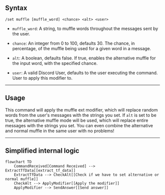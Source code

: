 ## Syntax
`/set muffle [muffle_word] <chance> <alt> <user>`

- `muffle_word`: A string, to muffle words throughout the messages sent by the user.

- `chance`: An integer from 0 to 100, defaults 30. The chance, in percentage, of the
            muffle being used for a given word in a message.

- `alt`: A boolean, defaults false. If true, enables the alternative muffle for the
         input word, with the specified chance.

- `user`: A valid Discord User, defaults to the user executing the command. User to
          apply this modifier to.

---

## Usage
This command will apply the muffle ext modifier, which will replace random words from
the user's messages with the strings you set. If `alt` is set to be true, the
alternative muffle mode will be used, which will replace entire messages with the
strings you set. You can even combine the alternative and normal muffle in the same
user with no problems!

---

## Simplified internal logic
```mermaid
flowchart TD
    CommandReceived[Command Received] --> ExtractTfData[[extract_tf_data]]
    ExtractTfData --> CheckAlt[[Check if we have to set alternative or normal muffle]]
    CheckAlt --> ApplyModifier[[Apply the modifier]]
    ApplyModifier --> SendAnswer[[Send answer]]
```